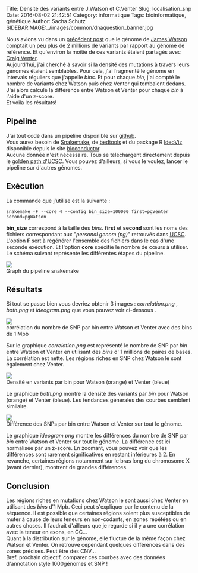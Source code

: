 Title: Densité des variants entre J.Watson et C.Venter
Slug: localisation_snp
Date: 2016-08-02 21:42:51
Category: informatique
Tags: bioinformatique, génétique
Author: Sacha Schutz
SIDEBARIMAGE:../images/common/dnaquestion_banner.jpg

Nous avions vu dans un [précédent post](http://dridk.me/genome_chiffre_1.html) que le génome de [James Watson](https://fr.wikipedia.org/wiki/James_Dewey_Watson) comptait un peu plus de 2 millions de variants par rapport au génome de référence. Et qu'environ la moitié de ces variants étaient partagés avec [Craig Venter](https://fr.wikipedia.org/wiki/Craig_Venter).   
Aujourd'hui, j'ai cherché à savoir si la densité des mutations à travers leurs génomes étaient semblables. Pour cela, j'ai fragmenté le génome en intervals réguliers que j'appelle *bins*. Et pour chaque *bin*, j'ai compté le nombre de variants chez Watson puis chez Venter qui tombaient dedans. J'ai alors calculé la différence entre Watson et Venter pour chaque *bin* à l'aide d'un z-score.  
Et voila les résultats! 

## Pipeline 
J'ai tout codé dans un pipeline disponible sur [github](https://github.com/dridk/snp_location).    
Vous aurez besoin de [Snakemake](https://bitbucket.org/johanneskoester/snakemake/wiki/Home), de [bedtools](http://bedtools.readthedocs.io/en/latest/) et du package R [IdeoViz](https://www.bioconductor.org/packages/release/bioc/html/IdeoViz.html) disponible depuis le site [bioconductor](https://www.bioconductor.org/).   
Aucune donnée n'est nécessaire. Tous se téléchargent directement depuis le [golden path d'UCSC](http://hgdownload.cse.ucsc.edu/goldenpath/hg19/database/). Vous pouvez d’ailleurs, si vous le voulez, lancer le pipeline sur d'autres génomes.

## Exécution 
La commande que j'utilise est la suivante : 

    snakemake -F --core 4 --config bin_size=100000 first=pgVenter second=pgWatson

**bin_size** correspond à la taille des *bins*. **first** et **second** sont les noms des fichiers correspondant aux "*personal genom (pg)*" retrouvés dans [UCSC](http://hgdownload.cse.ucsc.edu/goldenpath/hg19/database/).   
L'option **F** sert à régénérer l'ensemble des fichiers dans le cas d'une seconde exécution. Et l'option **core** spécifie le nombre de cœurs à utiliser.   
Le schéma suivant représente les différentes étapes du pipeline.    

<div class="figure">
    <img src="../images/post19/pipeline.png" />
    <div class="legend">Graph du pipeline snakemake</div>
</div>

## Résultats
Si tout se passe bien vous devriez obtenir 3 images : *correlation.png* , *both.png* et *ideogram.png*  que vous pouvez voir ci-dessous . 

<div class="figure">
    <img src="../images/post19/correlation.png" />
    <div class="legend">corrélation du nombre de SNP par bin entre Watson et Venter avec des bins de 1 Mpb </div>
</div>

Sur le graphique *correlation.png* est représenté le nombre de SNP par *bin* entre Watson et Venter en utilisant des *bins* d' 1 millions de paires de bases.  
La corrélation est nette. Les régions riches en SNP chez Watson le sont également chez Venter. 

<div class="figure">
    <img src="../images/post19/both.png" />
    <div class="legend">Densité en variants par bin pour Watson (orange) et Venter (bleue)</div>
</div>

Le graphique *both.png* montre la densité des variants par *bin* pour Watson (orange) et Venter (bleue). 
Les tendances générales des courbes semblent similaire.  

<div class="figure">
    <img src="../images/post19/ideogram.png" />
    <div class="legend">Différence des SNPs par bin entre Watson et Venter sur tout le génome.</div>
</div>

Le graphique *ideogram.png* montre les différences du nombre de SNP par *bin* entre Watson et Venter sur tout le génome. La différence est ici normalisée  par un z-score. En zoomant, vous pouvez voir que les différences sont rarement significatives en restant inférieures à 2. En revanche, certaines régions notamment sur le bras long du chromosome X (avant dernier), montrent de grandes différences. 


## Conclusion 
Les régions riches en mutations chez Watson le sont aussi chez Venter en utilisant des *bins* d'1 Mpb. Ceci peut s'expliquer par le contenu de la séquence. Il est possible que certaines régions soient plus susceptibles de muter à cause de leurs teneurs en non-codants, en zones répétées ou en autres choses. Il faudrait d'ailleurs que je regarde si il y a une corrélation avec la teneur en exons, en GC...    
Quant à la distribution sur le génome, elle fluctue de la même façon chez Watson et Venter. On retrouve cependant quelques différences dans des zones précises. Peut être des CNV...   
Bref, prochain objectif, comparer ces courbes avec des données d'annotation style 1000génomes et SNP ! 


